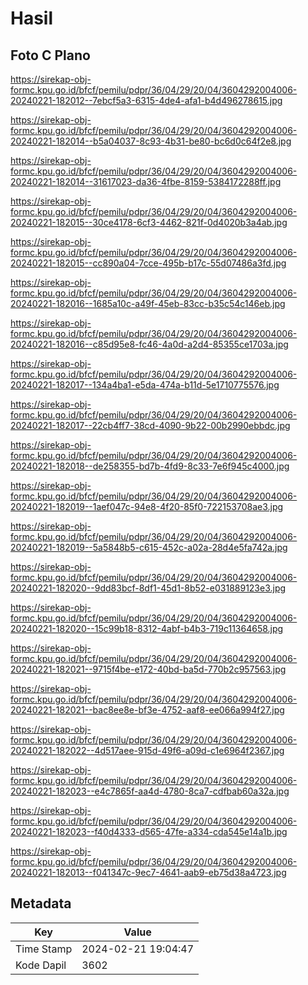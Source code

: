 # Hasil

## Foto C Plano

https://sirekap-obj-formc.kpu.go.id/bfcf/pemilu/pdpr/36/04/29/20/04/3604292004006-20240221-182012--7ebcf5a3-6315-4de4-afa1-b4d496278615.jpg

https://sirekap-obj-formc.kpu.go.id/bfcf/pemilu/pdpr/36/04/29/20/04/3604292004006-20240221-182014--b5a04037-8c93-4b31-be80-bc6d0c64f2e8.jpg

https://sirekap-obj-formc.kpu.go.id/bfcf/pemilu/pdpr/36/04/29/20/04/3604292004006-20240221-182014--31617023-da36-4fbe-8159-5384172288ff.jpg

https://sirekap-obj-formc.kpu.go.id/bfcf/pemilu/pdpr/36/04/29/20/04/3604292004006-20240221-182015--30ce4178-6cf3-4462-821f-0d4020b3a4ab.jpg

https://sirekap-obj-formc.kpu.go.id/bfcf/pemilu/pdpr/36/04/29/20/04/3604292004006-20240221-182015--cc890a04-7cce-495b-b17c-55d07486a3fd.jpg

https://sirekap-obj-formc.kpu.go.id/bfcf/pemilu/pdpr/36/04/29/20/04/3604292004006-20240221-182016--1685a10c-a49f-45eb-83cc-b35c54c146eb.jpg

https://sirekap-obj-formc.kpu.go.id/bfcf/pemilu/pdpr/36/04/29/20/04/3604292004006-20240221-182016--c85d95e8-fc46-4a0d-a2d4-85355ce1703a.jpg

https://sirekap-obj-formc.kpu.go.id/bfcf/pemilu/pdpr/36/04/29/20/04/3604292004006-20240221-182017--134a4ba1-e5da-474a-b11d-5e1710775576.jpg

https://sirekap-obj-formc.kpu.go.id/bfcf/pemilu/pdpr/36/04/29/20/04/3604292004006-20240221-182017--22cb4ff7-38cd-4090-9b22-00b2990ebbdc.jpg

https://sirekap-obj-formc.kpu.go.id/bfcf/pemilu/pdpr/36/04/29/20/04/3604292004006-20240221-182018--de258355-bd7b-4fd9-8c33-7e6f945c4000.jpg

https://sirekap-obj-formc.kpu.go.id/bfcf/pemilu/pdpr/36/04/29/20/04/3604292004006-20240221-182019--1aef047c-94e8-4f20-85f0-722153708ae3.jpg

https://sirekap-obj-formc.kpu.go.id/bfcf/pemilu/pdpr/36/04/29/20/04/3604292004006-20240221-182019--5a5848b5-c615-452c-a02a-28d4e5fa742a.jpg

https://sirekap-obj-formc.kpu.go.id/bfcf/pemilu/pdpr/36/04/29/20/04/3604292004006-20240221-182020--9dd83bcf-8df1-45d1-8b52-e031889123e3.jpg

https://sirekap-obj-formc.kpu.go.id/bfcf/pemilu/pdpr/36/04/29/20/04/3604292004006-20240221-182020--15c99b18-8312-4abf-b4b3-719c11364658.jpg

https://sirekap-obj-formc.kpu.go.id/bfcf/pemilu/pdpr/36/04/29/20/04/3604292004006-20240221-182021--9715f4be-e172-40bd-ba5d-770b2c957563.jpg

https://sirekap-obj-formc.kpu.go.id/bfcf/pemilu/pdpr/36/04/29/20/04/3604292004006-20240221-182021--bac8ee8e-bf3e-4752-aaf8-ee066a994f27.jpg

https://sirekap-obj-formc.kpu.go.id/bfcf/pemilu/pdpr/36/04/29/20/04/3604292004006-20240221-182022--4d517aee-915d-49f6-a09d-c1e6964f2367.jpg

https://sirekap-obj-formc.kpu.go.id/bfcf/pemilu/pdpr/36/04/29/20/04/3604292004006-20240221-182023--e4c7865f-aa4d-4780-8ca7-cdfbab60a32a.jpg

https://sirekap-obj-formc.kpu.go.id/bfcf/pemilu/pdpr/36/04/29/20/04/3604292004006-20240221-182023--f40d4333-d565-47fe-a334-cda545e14a1b.jpg

https://sirekap-obj-formc.kpu.go.id/bfcf/pemilu/pdpr/36/04/29/20/04/3604292004006-20240221-182013--f041347c-9ec7-4641-aab9-eb75d38a4723.jpg


## Metadata

| Key        | Value               |
| ---------- | ------------------- |
| Time Stamp | 2024-02-21 19:04:47 |
| Kode Dapil | 3602                |



